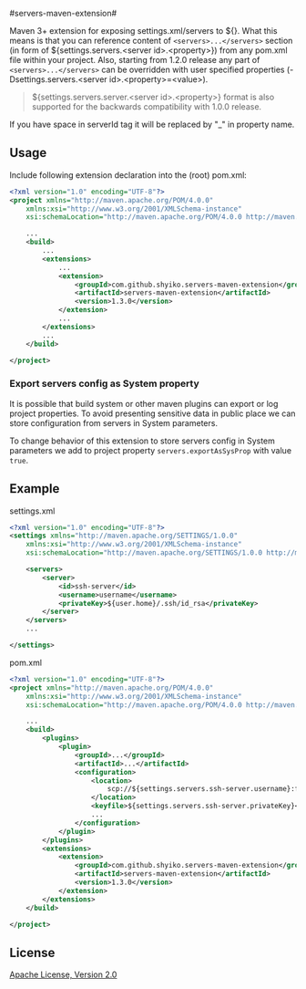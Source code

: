 #servers-maven-extension#

Maven 3+ extension for exposing settings.xml/servers to ${}. What this means is that you can reference content of
`<servers>...</servers>` section (in form of ${settings.servers.&lt;server id&gt;.&lt;property&gt;}) from any pom.xml file
within your project. Also, starting from 1.2.0 release any part of `<servers>...</servers>` can be overridden with user
specified properties (-Dsettings.servers.&lt;server id&gt;.&lt;property&gt;=&lt;value&gt;).

> ${settings.servers.server.&lt;server id&gt;.&lt;property&gt;} format is also supported for the backwards compatibility with 1.0.0 release.

If you have space in serverId tag it will be replaced by "_" in property name.

Usage
---------------

Include following extension declaration into the (root) pom.xml:

```xml
<?xml version="1.0" encoding="UTF-8"?>
<project xmlns="http://maven.apache.org/POM/4.0.0"
    xmlns:xsi="http://www.w3.org/2001/XMLSchema-instance"
    xsi:schemaLocation="http://maven.apache.org/POM/4.0.0 http://maven.apache.org/xsd/maven-4.0.0.xsd">

    ...
    <build>
        ...
        <extensions>
            ...
            <extension>
                <groupId>com.github.shyiko.servers-maven-extension</groupId>
                <artifactId>servers-maven-extension</artifactId>
                <version>1.3.0</version>
            </extension>
            ...
        </extensions>
        ...
    </build>

</project>
```

### Export servers config as System property

It is possible that build system or other maven plugins can export or log project properties.
To avoid presenting sensitive data in public place we can store configuration from servers in System parameters.

To change behavior of this extension to store servers config in System parameters
we add to project property `servers.exportAsSysProp` with value `true`.

Example
---------------

settings.xml

```xml
<?xml version="1.0" encoding="UTF-8"?>
<settings xmlns="http://maven.apache.org/SETTINGS/1.0.0"
    xmlns:xsi="http://www.w3.org/2001/XMLSchema-instance"
    xsi:schemaLocation="http://maven.apache.org/SETTINGS/1.0.0 http://maven.apache.org/xsd/settings-1.0.0.xsd">

    <servers>
        <server>
            <id>ssh-server</id>
            <username>username</username>
            <privateKey>${user.home}/.ssh/id_rsa</privateKey>
        </server>
    </servers>
    ...

</settings>
```

pom.xml

```xml
<?xml version="1.0" encoding="UTF-8"?>
<project xmlns="http://maven.apache.org/POM/4.0.0"
    xmlns:xsi="http://www.w3.org/2001/XMLSchema-instance"
    xsi:schemaLocation="http://maven.apache.org/POM/4.0.0 http://maven.apache.org/xsd/maven-4.0.0.xsd">

    ...
    <build>
        <plugins>
            <plugin>
                <groupId>...</groupId>
                <artifactId>...</artifactId>
                <configuration>
                    <location>
                        scp://${settings.servers.ssh-server.username}:from-key-file@${ssh-server.url}
                    </location>
                    <keyfile>${settings.servers.ssh-server.privateKey}</keyfile>
                    ...
                </configuration>
            </plugin>
        </plugins>
        <extensions>
            <extension>
                <groupId>com.github.shyiko.servers-maven-extension</groupId>
                <artifactId>servers-maven-extension</artifactId>
                <version>1.3.0</version>
            </extension>
        </extensions>
    </build>

</project>
```

License
---------------

[Apache License, Version 2.0](http://www.apache.org/licenses/LICENSE-2.0)